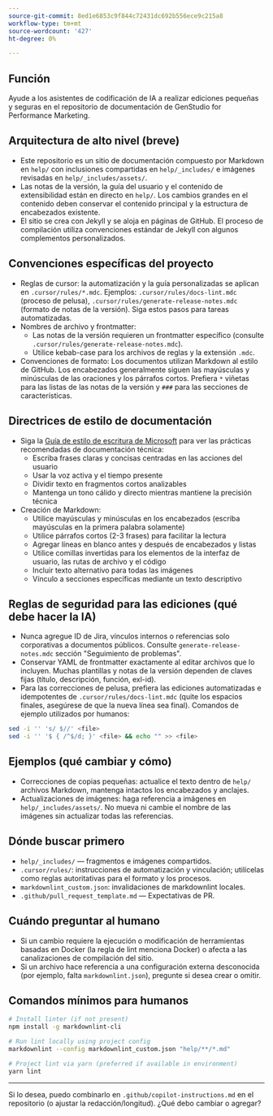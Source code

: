 ```yaml
---
source-git-commit: 8ed1e6853c9f844c72431dc692b556ece9c215a8
workflow-type: tm+mt
source-wordcount: '427'
ht-degree: 0%

---
```

## Función

Ayude a los asistentes de codificación de IA a realizar ediciones pequeñas y seguras en el repositorio de documentación de GenStudio for Performance Marketing.

## Arquitectura de alto nivel (breve)
- Este repositorio es un sitio de documentación compuesto por Markdown en `help/` con inclusiones compartidas en `help/_includes/` e imágenes revisadas en `help/_includes/assets/`.
- Las notas de la versión, la guía del usuario y el contenido de extensibilidad están en directo en `help/`. Los cambios grandes en el contenido deben conservar el contenido principal y la estructura de encabezados existente.
- El sitio se crea con Jekyll y se aloja en páginas de GitHub. El proceso de compilación utiliza convenciones estándar de Jekyll con algunos complementos personalizados.

## Convenciones específicas del proyecto
- Reglas de cursor: la automatización y la guía personalizadas se aplican en `.cursor/rules/*.mdc`. Ejemplos: `.cursor/rules/docs-lint.mdc` (proceso de pelusa), `.cursor/rules/generate-release-notes.mdc` (formato de notas de la versión). Siga estos pasos para tareas automatizadas.
- Nombres de archivo y frontmatter:
   - Las notas de la versión requieren un frontmatter específico (consulte `.cursor/rules/generate-release-notes.mdc`).
   - Utilice kebab-case para los archivos de reglas y la extensión `.mdc`.
- Convenciones de formato: Los documentos utilizan Markdown al estilo de GitHub. Los encabezados generalmente siguen las mayúsculas y minúsculas de las oraciones y los párrafos cortos. Prefiera `*` viñetas para las listas de las notas de la versión y `###` para las secciones de características.

## Directrices de estilo de documentación
- Siga la [Guía de estilo de escritura de Microsoft](https://learn.microsoft.com/en-us/style-guide/) para ver las prácticas recomendadas de documentación técnica:
   - Escriba frases claras y concisas centradas en las acciones del usuario
   - Usar la voz activa y el tiempo presente
   - Dividir texto en fragmentos cortos analizables
   - Mantenga un tono cálido y directo mientras mantiene la precisión técnica
- Creación de Markdown:
   - Utilice mayúsculas y minúsculas en los encabezados (escriba mayúsculas en la primera palabra solamente)
   - Utilice párrafos cortos (2-3 frases) para facilitar la lectura
   - Agregar líneas en blanco antes y después de encabezados y listas
   - Utilice comillas invertidas para los elementos de la interfaz de usuario, las rutas de archivo y el código
   - Incluir texto alternativo para todas las imágenes
   - Vínculo a secciones específicas mediante un texto descriptivo

## Reglas de seguridad para las ediciones (qué debe hacer la IA)
- Nunca agregue ID de Jira, vínculos internos o referencias solo corporativas a documentos públicos. Consulte `generate-release-notes.mdc` sección &quot;Seguimiento de problemas&quot;.
- Conservar YAML de frontmatter exactamente al editar archivos que lo incluyen. Muchas plantillas y notas de la versión dependen de claves fijas (título, descripción, función, exl-id).
- Para las correcciones de pelusa, prefiera las ediciones automatizadas e idempotentes de `.cursor/rules/docs-lint.mdc` (quite los espacios finales, asegúrese de que la nueva línea sea final). Comandos de ejemplo utilizados por humanos:

```sh
sed -i '' 's/ $//' <file>
sed -i '' '$ { /^$/d; }' <file> && echo "" >> <file>
```

## Ejemplos (qué cambiar y cómo)
- Correcciones de copias pequeñas: actualice el texto dentro de `help/` archivos Markdown, mantenga intactos los encabezados y anclajes.
- Actualizaciones de imágenes: haga referencia a imágenes en `help/_includes/assets/`. No mueva ni cambie el nombre de las imágenes sin actualizar todas las referencias.

## Dónde buscar primero
- `help/_includes/` — fragmentos e imágenes compartidos.
- `.cursor/rules/`: instrucciones de automatización y vinculación; utilícelas como reglas autoritativas para el formato y los procesos.
- `markdownlint_custom.json`: invalidaciones de markdownlint locales.
- `.github/pull_request_template.md` — Expectativas de PR.

## Cuándo preguntar al humano
- Si un cambio requiere la ejecución o modificación de herramientas basadas en Docker (la regla de lint menciona Docker) o afecta a las canalizaciones de compilación del sitio.
- Si un archivo hace referencia a una configuración externa desconocida (por ejemplo, falta `markdownlint.json`), pregunte si desea crear o omitir.

## Comandos mínimos para humanos

```sh
# Install linter (if not present)
npm install -g markdownlint-cli

# Run lint locally using project config
markdownlint --config markdownlint_custom.json "help/**/*.md"

# Project lint via yarn (preferred if available in environment)
yarn lint
```

---
Si lo desea, puedo combinarlo en `.github/copilot-instructions.md` en el repositorio (o ajustar la redacción/longitud). ¿Qué debo cambiar o agregar?
